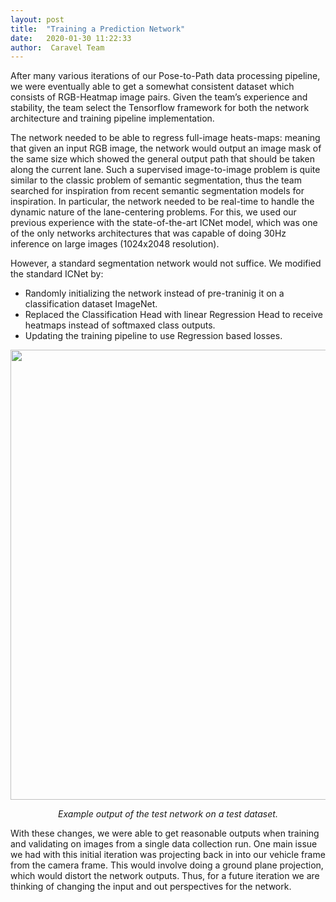 ```yaml
---
layout: post
title:  "Training a Prediction Network"
date:   2020-01-30 11:22:33
author:  Caravel Team
---
```


After many various iterations of our  Pose-to-Path data processing pipeline, we were eventually able to get a somewhat consistent dataset which consists of RGB-Heatmap image pairs. Given the team’s experience and stability, the team select the Tensorflow framework for both the network architecture and training pipeline implementation. 

The network needed to be able to regress full-image heats-maps: meaning that given an input RGB image, the network would output an image mask of the same size which showed the general output path that should be taken along the current lane. Such a supervised image-to-image problem is quite similar to the classic problem of semantic segmentation, thus the team searched for inspiration from recent semantic segmentation models for inspiration. In particular, the network needed to be real-time to handle the dynamic nature of the lane-centering problems. For this, we used our previous experience with the state-of-the-art ICNet model, which was one of the only networks architectures that was capable of doing 30Hz inference on large images (1024x2048 resolution).

However, a standard segmentation network would not suffice. We modified the standard ICNet by:

* Randomly initializing the network instead of pre-traninig it on a classification dataset ImageNet. 
* Replaced the Classification Head with linear Regression Head to receive heatmaps instead of softmaxed class outputs.
* Updating the training pipeline to use Regression based losses.

<p align = 'center'>
<img src = '/assets/img/test-network-output.gif' width = '720px'>
</p>

<p align = 'center'><i>
Example output of the test network on a test dataset.
</i></p>

With these changes, we were able to get reasonable outputs when training and validating on images from a single data collection run. One main issue we had with this initial iteration was projecting back in into our vehicle frame from the camera frame. This would involve doing a ground plane projection, which would distort the network outputs. Thus, for a future iteration we are thinking of changing the input and out perspectives for the network.
